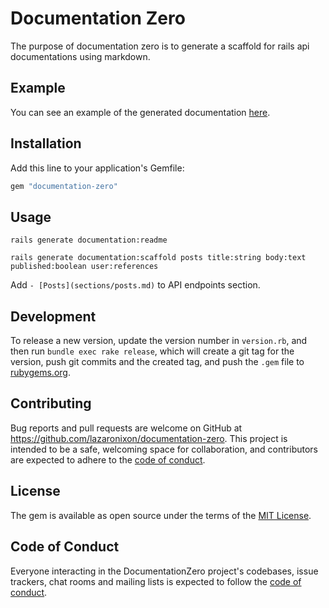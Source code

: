 # Documentation Zero

The purpose of documentation zero is to generate a scaffold for rails api documentations using markdown.

## Example

You can see an example of the generated documentation [here](.documentation_api/README.md).

## Installation

Add this line to your application's Gemfile:

```ruby
gem "documentation-zero"
```

## Usage

```
rails generate documentation:readme
```

```
rails generate documentation:scaffold posts title:string body:text published:boolean user:references
```

Add `- [Posts](sections/posts.md)` to API endpoints section.

## Development

To release a new version, update the version number in `version.rb`, and then run `bundle exec rake release`, which will create a git tag for the version, push git commits and the created tag, and push the `.gem` file to [rubygems.org](https://rubygems.org).

## Contributing

Bug reports and pull requests are welcome on GitHub at https://github.com/lazaronixon/documentation-zero. This project is intended to be a safe, welcoming space for collaboration, and contributors are expected to adhere to the [code of conduct](https://github.com/lazaronixon/documentation-zero/blob/master/CODE_OF_CONDUCT.md).

## License

The gem is available as open source under the terms of the [MIT License](https://opensource.org/licenses/MIT).

## Code of Conduct

Everyone interacting in the DocumentationZero project's codebases, issue trackers, chat rooms and mailing lists is expected to follow the [code of conduct](https://github.com/lazaronixon/documentation-zero/blob/master/CODE_OF_CONDUCT.md).
